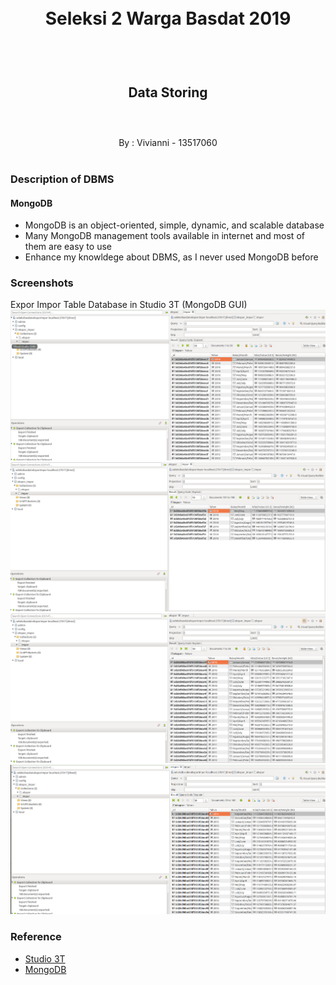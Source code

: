 <h1 align="center">
  <br>
  Seleksi 2 Warga Basdat 2019
  <br>
  <br>
</h1>

<h2 align="center">
  <br>
  Data Storing
  <br>
  <br>
</h2>

<p align="center">
  <br>
  By : Vivianni - 13517060
  <br>
  <br>
</p>

### Description of DBMS
#### MongoDB
- MongoDB is an object-oriented, simple, dynamic, and scalable database
- Many MongoDB management tools available in internet and most of them are easy to use
- Enhance my knowldege about DBMS, as I never used MongoDB before

### Screenshots
Expor Impor Table Database in Studio 3T (MongoDB GUI)
![Screenshot](screenshots/impor_1.png)
![Screenshot](screenshots/impor_2.png)
![Screenshot](screenshots/ekspor_1.png)
![Screenshot](screenshots/ekspor_2.png)

### Reference
- [Studio 3T](https://studio3t.com/)
- [MongoDB](https://www.mongodb.com/)


